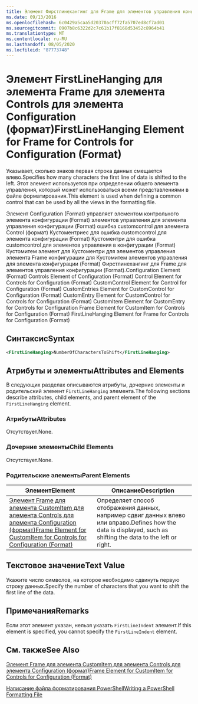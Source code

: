 ```yaml
---
title: Элемент Фирстлинехангинг для Frame для элементов управления конфигурации (Format) | Документация Майкрософт
ms.date: 09/13/2016
ms.openlocfilehash: 6c0429a5caa5d20370acff72fa5707ed8cf7ad01
ms.sourcegitcommit: 0907b8c6322d2c7c61b17f8168d53452c8964b41
ms.translationtype: MT
ms.contentlocale: ru-RU
ms.lasthandoff: 08/05/2020
ms.locfileid: "87773748"
---
```

# <a name="firstlinehanging-element-for-frame-for-controls-for-configuration-format"></a><span data-ttu-id="eda5d-102">Элемент FirstLineHanging для элемента Frame для элемента Controls для элемента Configuration (формат)</span><span class="sxs-lookup"><span data-stu-id="eda5d-102">FirstLineHanging Element for Frame for Controls for Configuration (Format)</span></span>

<span data-ttu-id="eda5d-103">Указывает, сколько знаков первая строка данных смещается влево.</span><span class="sxs-lookup"><span data-stu-id="eda5d-103">Specifies how many characters the first line of data is shifted to the left.</span></span> <span data-ttu-id="eda5d-104">Этот элемент используется при определении общего элемента управления, который может использоваться всеми представлениями в файле форматирования.</span><span class="sxs-lookup"><span data-stu-id="eda5d-104">This element is used when defining a common control that can be used by all the views in the formatting file.</span></span>

<span data-ttu-id="eda5d-105">Элемент Configuration (Format) управляет элементом контрольного элемента конфигурации (Format) элементов управления для элемента управления конфигурации (Format) ошибка customcontrol для элемента Control (формат) Кустоментриес для ошибка customcontrol для элемента конфигурации (Format) Кустоментри для ошибка customcontrol для элементов управления в конфигурации (Format) Кустомитем элемент для Кустоментри для элементов управления элемента Frame конфигурации для Кустомитем элементов управления для элемента конфигурации (Format) Фирстлинехангинг для Frame для элементов управления конфигурации (Format).</span><span class="sxs-lookup"><span data-stu-id="eda5d-105">Configuration Element (Format) Controls Element of Configuration (Format) Control Element for Controls for Configuration (Format) CustomControl Element for Control for Configuration (Format) CustomEntries Element for CustomControl for Configuration (Format) CustomEntry Element for CustomControl for Controls for Configuration (Format) CustomItem Element for CustomEntry for Controls for Configuration Frame Element for CustomItem for Controls for Configuration (Format) FirstLineHanging Element for Frame for Controls for Configuration (Format)</span></span>

## <a name="syntax"></a><span data-ttu-id="eda5d-106">Синтаксис</span><span class="sxs-lookup"><span data-stu-id="eda5d-106">Syntax</span></span>

```xml
<FirstLineHanging>NumberOfCharactersToShift</FirstLineHanging>
```

## <a name="attributes-and-elements"></a><span data-ttu-id="eda5d-107">Атрибуты и элементы</span><span class="sxs-lookup"><span data-stu-id="eda5d-107">Attributes and Elements</span></span>

<span data-ttu-id="eda5d-108">В следующих разделах описываются атрибуты, дочерние элементы и родительский элемент `FirstLineHanging` элемента.</span><span class="sxs-lookup"><span data-stu-id="eda5d-108">The following sections describe attributes, child elements, and parent element of the `FirstLineHanging` element.</span></span>

### <a name="attributes"></a><span data-ttu-id="eda5d-109">Атрибуты</span><span class="sxs-lookup"><span data-stu-id="eda5d-109">Attributes</span></span>

<span data-ttu-id="eda5d-110">Отсутствует.</span><span class="sxs-lookup"><span data-stu-id="eda5d-110">None.</span></span>

### <a name="child-elements"></a><span data-ttu-id="eda5d-111">Дочерние элементы</span><span class="sxs-lookup"><span data-stu-id="eda5d-111">Child Elements</span></span>

<span data-ttu-id="eda5d-112">Отсутствует.</span><span class="sxs-lookup"><span data-stu-id="eda5d-112">None.</span></span>

### <a name="parent-elements"></a><span data-ttu-id="eda5d-113">Родительские элементы</span><span class="sxs-lookup"><span data-stu-id="eda5d-113">Parent Elements</span></span>

|<span data-ttu-id="eda5d-114">Элемент</span><span class="sxs-lookup"><span data-stu-id="eda5d-114">Element</span></span>|<span data-ttu-id="eda5d-115">Описание</span><span class="sxs-lookup"><span data-stu-id="eda5d-115">Description</span></span>|
|-------------|-----------------|
|[<span data-ttu-id="eda5d-116">Элемент Frame для элемента CustomItem для элемента Controls для элемента Configuration (формат)</span><span class="sxs-lookup"><span data-stu-id="eda5d-116">Frame Element for CustomItem for Controls for Configuration (Format)</span></span>](./frame-element-for-customitem-for-controls-for-configuration-format.md)|<span data-ttu-id="eda5d-117">Определяет способ отображения данных, например сдвиг данных влево или вправо.</span><span class="sxs-lookup"><span data-stu-id="eda5d-117">Defines how the data is displayed, such as shifting the data to the left or right.</span></span>|

## <a name="text-value"></a><span data-ttu-id="eda5d-118">Текстовое значение</span><span class="sxs-lookup"><span data-stu-id="eda5d-118">Text Value</span></span>

<span data-ttu-id="eda5d-119">Укажите число символов, на которое необходимо сдвинуть первую строку данных.</span><span class="sxs-lookup"><span data-stu-id="eda5d-119">Specify the number of characters that you want to shift the first line of the data.</span></span>

## <a name="remarks"></a><span data-ttu-id="eda5d-120">Примечания</span><span class="sxs-lookup"><span data-stu-id="eda5d-120">Remarks</span></span>

<span data-ttu-id="eda5d-121">Если этот элемент указан, нельзя указать `FirstLineIndent` элемент.</span><span class="sxs-lookup"><span data-stu-id="eda5d-121">If this element is specified, you cannot specify the `FirstLineIndent` element.</span></span>

## <a name="see-also"></a><span data-ttu-id="eda5d-122">См. также</span><span class="sxs-lookup"><span data-stu-id="eda5d-122">See Also</span></span>

[<span data-ttu-id="eda5d-123">Элемент Frame для элемента CustomItem для элемента Controls для элемента Configuration (формат)</span><span class="sxs-lookup"><span data-stu-id="eda5d-123">Frame Element for CustomItem for Controls for Configuration (Format)</span></span>](./frame-element-for-customitem-for-controls-for-configuration-format.md)

[<span data-ttu-id="eda5d-124">Написание файла форматирования PowerShell</span><span class="sxs-lookup"><span data-stu-id="eda5d-124">Writing a PowerShell Formatting File</span></span>](./writing-a-powershell-formatting-file.md)
